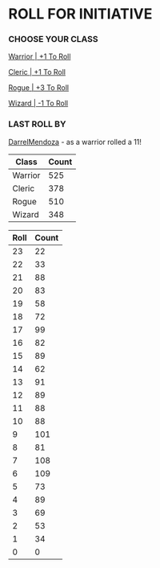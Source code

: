 # ROLL FOR INITIATIVE
### CHOOSE YOUR CLASS

[Warrior | +1 To Roll](https://github.com/benjaminsampica/benjaminsampica/issues/new?title=roll%7Cwarrior&body=Just+click+%27Submit+new+issue%27.)

[Cleric | +1 To Roll](https://github.com/benjaminsampica/benjaminsampica/issues/new?title=roll%7Ccleric&body=Just+click+%27Submit+new+issue%27.)

[Rogue | +3 To Roll](https://github.com/benjaminsampica/benjaminsampica/issues/new?title=roll%7Crogue&body=Just+click+%27Submit+new+issue%27.)

[Wizard | -1 To Roll](https://github.com/benjaminsampica/benjaminsampica/issues/new?title=roll%7Cwizard&body=Just+click+%27Submit+new+issue%27.)
### LAST ROLL BY
[DarrelMendoza](https://www.github.com/DarrelMendoza) - as a warrior rolled a 11!

|Class|Count|
|-|-|
|Warrior|525|
|Cleric|378|
|Rogue|510|
|Wizard|348|

|Roll|Count|
|-|-|
|23|22
|22|33
|21|88
|20|83
|19|58
|18|72
|17|99
|16|82
|15|89
|14|62
|13|91
|12|89
|11|88
|10|88
|9|101
|8|81
|7|108
|6|109
|5|73
|4|89
|3|69
|2|53
|1|34
|0|0
